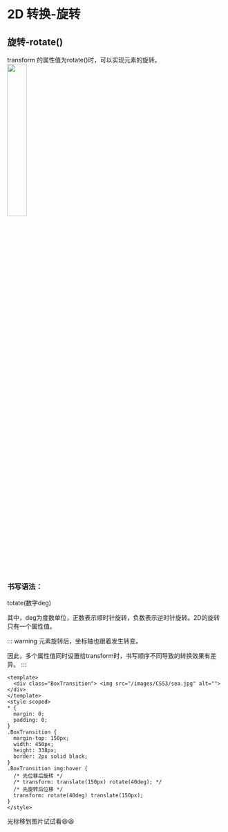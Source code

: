 # 2D 转换-旋转

## 旋转-rotate()

transform 的属性值为rotate()时，可以实现元素的旋转。
<img src="/images/CSS3/020.png" style="width: 30%; display: block; margin: 0 ;">

### 书写语法：
totate(数字deg)

其中，deg为度数单位，正数表示顺时针旋转，负数表示逆时针旋转。2D的旋转只有一个属性值。

::: warning
元素旋转后，坐标轴也跟着发生转变。

因此，多个属性值同时设置给transform时，书写顺序不同导致的转换效果有差异。
:::
```vue {15-19}
<template>
  <div class="BoxTransition"> <img src="/images/CSS3/sea.jpg" alt=""></div>
</template>
<style scoped>
* {
  margin: 0;
  padding: 0;
}
.BoxTransition {
  margin-top: 150px;
  width: 450px;
  height: 338px;
  border: 2px solid black;
}
.BoxTransition img:hover {
  /* 先位移后旋转 */
  /* transform: translate(150px) rotate(40deg); */
  /* 先旋转后位移 */
  transform: rotate(40deg) translate(150px);
}
</style>
```
光标移到图片试试看:laughing::laughing:

<BoxRotate />